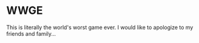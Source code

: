 # WWGE
This is literally the world's worst game ever. I would like to apologize to my friends and family...
